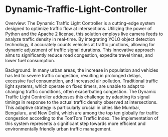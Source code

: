 # Dynamic-Traffic-Light-Controller
Overview:
The Dynamic Traffic Light Controller is a cutting-edge system designed to optimize traffic flow at intersections. Utilizing the power of Python and the Apache 2 license, this solution employs live camera feeds to analyze traffic density in real-time. By integrating YOLO object detection technology, it accurately counts vehicles at traffic junctions, allowing for dynamic adjustment of traffic signal durations. This innovative approach aims to significantly reduce road congestion, expedite travel times, and lower fuel consumption.

Background:
In many urban areas, the increase in population and vehicles has led to severe traffic congestion, resulting in prolonged delays, excessive fuel consumption, and increased air pollution. Traditional traffic light systems, which operate on fixed timers, are unable to adapt to changing traffic conditions, often exacerbating congestion. The Dynamic Traffic Light Controller addresses this challenge by adapting its signal timings in response to the actual traffic density observed at intersections. This adaptive strategy is particularly crucial in cities like Mumbai, Bengaluru, and New Delhi, which are among the top ten globally for traffic congestion according to the TomTom Traffic Index. The implementation of this system represents a significant step towards more efficient and environmentally friendly urban traffic management.




